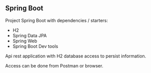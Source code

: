 
## Spring Boot

Project Spring Boot with dependencies / starters:

* H2
* Spring Data JPA
* Spring Web
* Spring Boot Dev tools 

Api rest application with H2 database access to persist information.

Access can be done from Postman or browser.